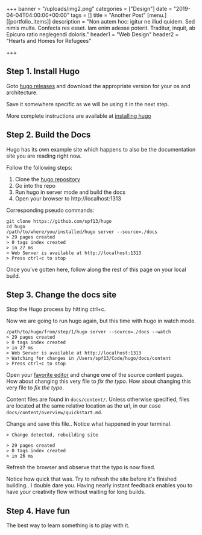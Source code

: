+++
banner = "/uploads/img2.png"
categories = ["Design"]
date = "2019-04-04T04:00:00+00:00"
tags = []
title = "Another Post"
[menu.]
[[portfolio_items]]
description = "Non autem hoc: igitur ne illud quidem. Sed nimis multa. Confecta res esset. Iam enim adesse poterit. Traditur, inquit, ab Epicuro ratio neglegendi doloris."
header1 = "Web Design"
header2 = "Hearts and Homes for Refugees"

+++
## Step 1. Install Hugo

Goto [hugo releases](https://github.com/spf13/hugo/releases) and download the appropriate version for your os and architecture.

Save it somewhere specific as we will be using it in the next step.

More complete instructions are available at [installing hugo](/overview/installing/)

## Step 2. Build the Docs

Hugo has its own example site which happens to also be the documentation site you are reading right now.

Follow the following steps:

1. Clone the [hugo repository](http://github.com/spf13/hugo)
2. Go into the repo
3. Run hugo in server mode and build the docs
4. Open your browser to http://localhost:1313

Corresponding pseudo commands:

    git clone https://github.com/spf13/hugo
    cd hugo
    /path/to/where/you/installed/hugo server --source=./docs
    > 29 pages created
    > 0 tags index created
    > in 27 ms
    > Web Server is available at http://localhost:1313
    > Press ctrl+c to stop

Once you've gotten here, follow along the rest of this page on your local build.

## Step 3. Change the docs site

Stop the Hugo process by hitting ctrl+c.

Now we are going to run hugo again, but this time with hugo in watch mode.

    /path/to/hugo/from/step/1/hugo server --source=./docs --watch
    > 29 pages created
    > 0 tags index created
    > in 27 ms
    > Web Server is available at http://localhost:1313
    > Watching for changes in /Users/spf13/Code/hugo/docs/content
    > Press ctrl+c to stop

Open your [favorite editor](http://vim.spf13.com) and change one of the source content pages. How about changing this very file to _fix the typo_. How about changing this very file to _fix the typo_.

Content files are found in `docs/content/`. Unless otherwise specified, files are located at the same relative location as the url, in our case `docs/content/overview/quickstart.md`.

Change and save this file.. Notice what happened in your terminal.

    > Change detected, rebuilding site
    
    > 29 pages created
    > 0 tags index created
    > in 26 ms

Refresh the browser and observe that the typo is now fixed.

Notice how quick that was. Try to refresh the site before it's finished building.. I double dare you. Having nearly instant feedback enables you to have your creativity flow without waiting for long builds.

## Step 4. Have fun

The best way to learn something is to play with it.